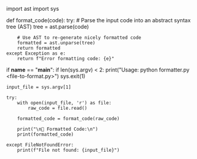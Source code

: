 import ast
import sys


def format_code(code):
    try:
        # Parse the input code into an abstract syntax tree (AST)
        tree = ast.parse(code)

        # Use AST to re-generate nicely formatted code
        formatted = ast.unparse(tree)
        return formatted
    except Exception as e:
        return f"Error formatting code: {e}"


if __name__ == "__main__":
    if len(sys.argv) < 2:
        print("Usage: python formatter.py <file-to-format.py>")
        sys.exit(1)

    input_file = sys.argv[1]

    try:
        with open(input_file, 'r') as file:
            raw_code = file.read()

        formatted_code = format_code(raw_code)

        print("\n🎯 Formatted Code:\n")
        print(formatted_code)

    except FileNotFoundError:
        print(f"File not found: {input_file}")
